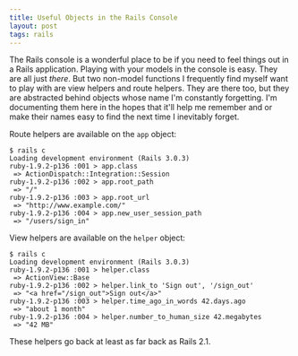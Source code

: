 ```yaml
---
title: Useful Objects in the Rails Console
layout: post
tags: rails
---
```


The Rails console is a wonderful place to be if you need to feel things
out in a Rails application. Playing with your models in the console is
easy. They are all just *there*. But two non-model functions I
frequently find myself want to play with are view helpers and route
helpers. They are there too, but they are abstracted behind objects
whose name I'm constantly forgetting. I'm documenting them here in the
hopes that it'll help me remember and or make their names easy to find
the next time I inevitably forget.

Route helpers are available on the <code>app</code> object:

```
$ rails c
Loading development environment (Rails 3.0.3)
ruby-1.9.2-p136 :001 > app.class
 => ActionDispatch::Integration::Session
ruby-1.9.2-p136 :002 > app.root_path
 => "/"
ruby-1.9.2-p136 :003 > app.root_url
 => "http://www.example.com/" 
ruby-1.9.2-p136 :004 > app.new_user_session_path
 => "/users/sign_in"
```

View helpers are available on the <code>helper</code> object:

```
$ rails c
Loading development environment (Rails 3.0.3)
ruby-1.9.2-p136 :001 > helper.class
 => ActionView::Base 
ruby-1.9.2-p136 :002 > helper.link_to 'Sign out', '/sign_out'
 => "<a href="/sign_out">Sign out</a>" 
ruby-1.9.2-p136 :003 > helper.time_ago_in_words 42.days.ago
 => "about 1 month" 
ruby-1.9.2-p136 :004 > helper.number_to_human_size 42.megabytes
 => "42 MB"
```

These helpers go back at least as far back as Rails 2.1.
